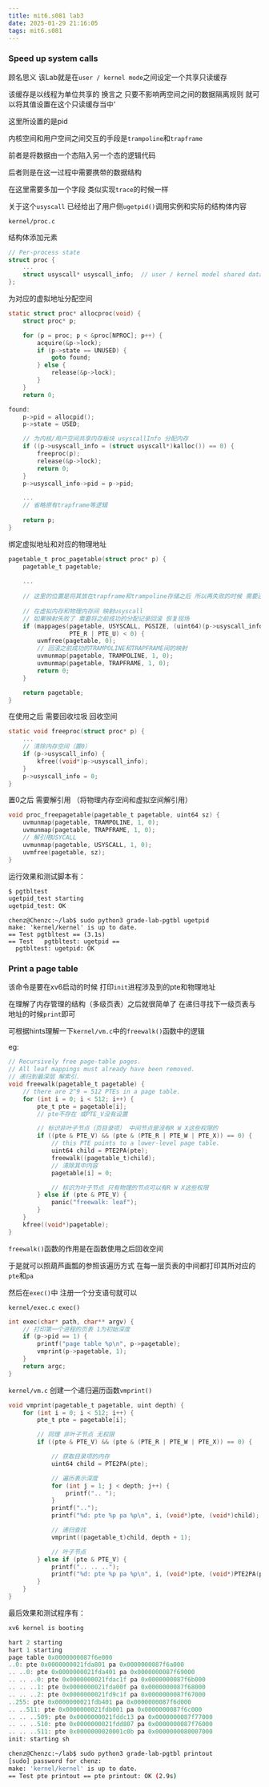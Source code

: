 ```yaml
---
title: mit6.s081 lab3
date: 2025-01-29 21:16:05
tags: mit6.s081
---
```


### Speed up system calls

顾名思义 该Lab就是在`user / kernel mode`之间设定一个共享只读缓存

该缓存是以线程为单位共享的 换言之 只要不影响两空间之间的数据隔离规则 就可以将其值设置在这个只读缓存当中‘

这里所设置的是pid

 内核空间和用户空间之间交互的手段是`trampoline`和`trapframe`

前者是将数据由一个态陷入另一个态的逻辑代码

后者则是在这一过程中需要携带的数据结构

在这里需要多加一个字段 类似实现`trace`的时候一样

关于这个`usyscall` 已经给出了用户侧`ugetpid()`调用实例和实际的结构体内容

`kernel/proc.c`

结构体添加元素

```c
// Per-process state
struct proc {
	...
	struct usyscall* usyscall_info;  // user / kernel model shared data
};
```

为对应的虚拟地址分配空间

```c
static struct proc* allocproc(void) {
    struct proc* p;

    for (p = proc; p < &proc[NPROC]; p++) {
        acquire(&p->lock);
        if (p->state == UNUSED) {
            goto found;
        } else {
            release(&p->lock);
        }
    }
    return 0;

found:
    p->pid = allocpid();
    p->state = USED;

    // 为内核/用户空间共享内存板块 usyscallInfo 分配内存
    if ((p->usyscall_info = (struct usyscall*)kalloc()) == 0) {
        freeproc(p);
        release(&p->lock);
        return 0;
    }
    p->usyscall_info->pid = p->pid;

    ...
    // 省略原有trapframe等逻辑
        
    return p;
}
```

绑定虚拟地址和对应的物理地址

```c
pagetable_t proc_pagetable(struct proc* p) {
    pagetable_t pagetable;
    
    ...
    
    // 这里的位置是将其放在trapframe和trampoline存储之后 所以再失败的时候 需要连之前的一同异常处理
        
    // 在虚拟内存和物理内存间 映射usyscall
    // 如果映射失败了 需要将之前成功的分配记录回滚 恢复现场
    if (mappages(pagetable, USYSCALL, PGSIZE, (uint64)(p->usyscall_info),
                 PTE_R | PTE_U) < 0) {
        uvmfree(pagetable, 0);
        // 回滚之前成功的TRAMPOLINE和TRAPFRAME间的映射
        uvmunmap(pagetable, TRAMPOLINE, 1, 0);
        uvmunmap(pagetable, TRAPFRAME, 1, 0);
        return 0;
    }

    return pagetable;
}
```

在使用之后 需要回收垃圾 回收空间 

```c
static void freeproc(struct proc* p) {
	...
    // 清除内存空间（置0）
    if (p->usyscall_info) {
        kfree((void*)p->usyscall_info);
    }
    p->usyscall_info = 0;
}
```

置0之后 需要解引用 （将物理内存空间和虚拟空间解引用）

```c
void proc_freepagetable(pagetable_t pagetable, uint64 sz) {
    uvmunmap(pagetable, TRAMPOLINE, 1, 0);
    uvmunmap(pagetable, TRAPFRAME, 1, 0);
 	// 解引用USYCALL
    uvmunmap(pagetable, USYSCALL, 1, 0);
    uvmfree(pagetable, sz);
}
```

运行效果和测试脚本有：

```sh
$ pgtbltest
ugetpid_test starting
ugetpid_test: OK
```
```
chenz@Chenzc:~/lab$ sudo python3 grade-lab-pgtbl ugetpid
make: 'kernel/kernel' is up to date.
== Test pgtbltest == (3.1s)
== Test   pgtbltest: ugetpid ==
  pgtbltest: ugetpid: OK
```



### Print a page table

该命令是要在xv6启动的时候 打印`init`进程涉及到的pte和物理地址

在理解了内存管理的结构（多级页表）之后就很简单了 在递归寻找下一级页表与地址的时候`print`即可

可根据hints理解一下`kernel/vm.c`中的`freewalk()`函数中的逻辑

eg:

```c
// Recursively free page-table pages.
// All leaf mappings must already have been removed.
// 递归到最深层 解索引.
void freewalk(pagetable_t pagetable) {
    // there are 2^9 = 512 PTEs in a page table.
    for (int i = 0; i < 512; i++) {
        pte_t pte = pagetable[i];
        // pte不存在 或PTE_V没有设置

        // 标识非叶子节点（页目录项） 中间节点是没有R W X这些权限的
        if ((pte & PTE_V) && (pte & (PTE_R | PTE_W | PTE_X)) == 0) {
            // this PTE points to a lower-level page table.
            uint64 child = PTE2PA(pte);
            freewalk((pagetable_t)child);
            // 清除其中内容
            pagetable[i] = 0;

            // 标识为叶子节点 只有物理的节点可以有R W X这些权限
        } else if (pte & PTE_V) {
            panic("freewalk: leaf");
        }
    }
    kfree((void*)pagetable);
}
```

`freewalk()`函数的作用是在函数使用之后回收空间

于是就可以照葫芦画瓢的参照该遍历方式 在每一层页表的中间都打印其所对应的`pte`和`pa`

然后在`exec()`中 注册一个分支语句就可以

`kernel/exec.c exec()`

```c
int exec(char* path, char** argv) {
    // 打印第一个进程的页表 1为初始深度
    if (p->pid == 1) {
        printf("page table %p\n", p->pagetable);
        vmprint(p->pagetable, 1);
    }
	return argc;
}
```

`kernel/vm.c` 创建一个递归遍历函数`vmprint()`

```c
void vmprint(pagetable_t pagetable, uint depth) {
    for (int i = 0; i < 512; i++) {
        pte_t pte = pagetable[i];

        // 同理 非叶子节点 无权限
        if ((pte & PTE_V) && (pte & (PTE_R | PTE_W | PTE_X)) == 0) {

            // 获取目录项的内存
            uint64 child = PTE2PA(pte);

            // 遍历表示深度
            for (int j = 1; j < depth; j++) {
                printf(".. ");
            }
            printf("..");
            printf("%d: pte %p pa %p\n", i, (void*)pte, (void*)child);

            // 递归查找
            vmprint((pagetable_t)child, depth + 1);

            // 叶子节点
        } else if (pte & PTE_V) {
            printf(".. .. ..");
            printf("%d: pte %p pa %p\n", i, (void*)pte, (void*)PTE2PA(pte));
        }
    }
}
```

最后效果和测试程序有：

```c
xv6 kernel is booting

hart 2 starting
hart 1 starting
page table 0x0000000087f6e000
..0: pte 0x0000000021fda801 pa 0x0000000087f6a000
.. ..0: pte 0x0000000021fda401 pa 0x0000000087f69000
.. .. ..0: pte 0x0000000021fdac1f pa 0x0000000087f6b000
.. .. ..1: pte 0x0000000021fda00f pa 0x0000000087f68000
.. .. ..2: pte 0x0000000021fd9c1f pa 0x0000000087f67000
..255: pte 0x0000000021fdb401 pa 0x0000000087f6d000
.. ..511: pte 0x0000000021fdb001 pa 0x0000000087f6c000
.. .. ..509: pte 0x0000000021fddc13 pa 0x0000000087f77000
.. .. ..510: pte 0x0000000021fdd807 pa 0x0000000087f76000
.. .. ..511: pte 0x0000000020001c0b pa 0x0000000080007000
init: starting sh
```

```bash
chenz@Chenzc:~/lab$ sudo python3 grade-lab-pgtbl printout
[sudo] password for chenz:
make: 'kernel/kernel' is up to date.
== Test pte printout == pte printout: OK (2.9s)
```


